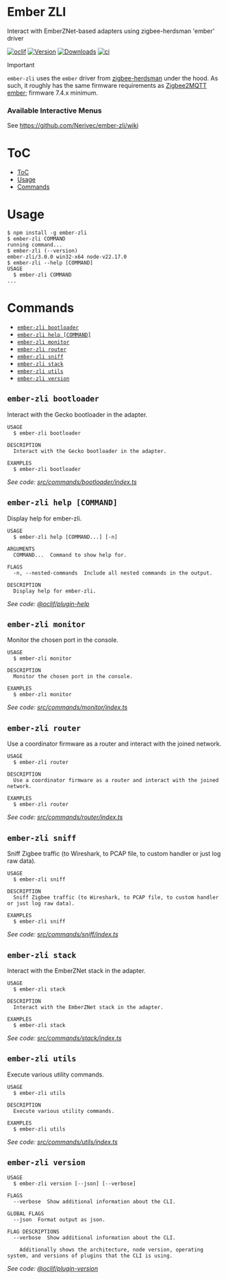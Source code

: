 Ember ZLI
=================

Interact with EmberZNet-based adapters using zigbee-herdsman 'ember' driver

[![oclif](https://img.shields.io/badge/cli-oclif-brightgreen.svg)](https://oclif.io)
[![Version](https://img.shields.io/npm/v/ember-zli.svg)](https://npmjs.org/package/ember-zli)
[![Downloads](https://img.shields.io/npm/dt/ember-zli.svg)](https://npmjs.org/package/ember-zli)
[![ci](https://github.com/Nerivec/ember-zli/actions/workflows/ci.yml/badge.svg)](https://github.com/Nerivec/ember-zli/actions/workflows/ci.yml)

> [!IMPORTANT]
> `ember-zli` uses the `ember` driver from [zigbee-herdsman](https://github.com/Koenkk/zigbee-herdsman) under the hood. As such, it roughly has the same firmware requirements as [Zigbee2MQTT ember](https://www.zigbee2mqtt.io/guide/adapters/emberznet.html); firmware 7.4.x minimum.

### Available Interactive Menus

See https://github.com/Nerivec/ember-zli/wiki

# ToC

<!-- toc -->
* [ToC](#toc)
* [Usage](#usage)
* [Commands](#commands)
<!-- tocstop -->
# Usage
<!-- usage -->
```sh-session
$ npm install -g ember-zli
$ ember-zli COMMAND
running command...
$ ember-zli (--version)
ember-zli/3.0.0 win32-x64 node-v22.17.0
$ ember-zli --help [COMMAND]
USAGE
  $ ember-zli COMMAND
...
```
<!-- usagestop -->
# Commands
<!-- commands -->
* [`ember-zli bootloader`](#ember-zli-bootloader)
* [`ember-zli help [COMMAND]`](#ember-zli-help-command)
* [`ember-zli monitor`](#ember-zli-monitor)
* [`ember-zli router`](#ember-zli-router)
* [`ember-zli sniff`](#ember-zli-sniff)
* [`ember-zli stack`](#ember-zli-stack)
* [`ember-zli utils`](#ember-zli-utils)
* [`ember-zli version`](#ember-zli-version)

## `ember-zli bootloader`

Interact with the Gecko bootloader in the adapter.

```
USAGE
  $ ember-zli bootloader

DESCRIPTION
  Interact with the Gecko bootloader in the adapter.

EXAMPLES
  $ ember-zli bootloader
```

_See code: [src/commands/bootloader/index.ts](https://github.com/Nerivec/ember-zli/blob/v3.0.0/src/commands/bootloader/index.ts)_

## `ember-zli help [COMMAND]`

Display help for ember-zli.

```
USAGE
  $ ember-zli help [COMMAND...] [-n]

ARGUMENTS
  COMMAND...  Command to show help for.

FLAGS
  -n, --nested-commands  Include all nested commands in the output.

DESCRIPTION
  Display help for ember-zli.
```

_See code: [@oclif/plugin-help](https://github.com/oclif/plugin-help/blob/v6.2.29/src/commands/help.ts)_

## `ember-zli monitor`

Monitor the chosen port in the console.

```
USAGE
  $ ember-zli monitor

DESCRIPTION
  Monitor the chosen port in the console.

EXAMPLES
  $ ember-zli monitor
```

_See code: [src/commands/monitor/index.ts](https://github.com/Nerivec/ember-zli/blob/v3.0.0/src/commands/monitor/index.ts)_

## `ember-zli router`

Use a coordinator firmware as a router and interact with the joined network.

```
USAGE
  $ ember-zli router

DESCRIPTION
  Use a coordinator firmware as a router and interact with the joined network.

EXAMPLES
  $ ember-zli router
```

_See code: [src/commands/router/index.ts](https://github.com/Nerivec/ember-zli/blob/v3.0.0/src/commands/router/index.ts)_

## `ember-zli sniff`

Sniff Zigbee traffic (to Wireshark, to PCAP file, to custom handler or just log raw data).

```
USAGE
  $ ember-zli sniff

DESCRIPTION
  Sniff Zigbee traffic (to Wireshark, to PCAP file, to custom handler or just log raw data).

EXAMPLES
  $ ember-zli sniff
```

_See code: [src/commands/sniff/index.ts](https://github.com/Nerivec/ember-zli/blob/v3.0.0/src/commands/sniff/index.ts)_

## `ember-zli stack`

Interact with the EmberZNet stack in the adapter.

```
USAGE
  $ ember-zli stack

DESCRIPTION
  Interact with the EmberZNet stack in the adapter.

EXAMPLES
  $ ember-zli stack
```

_See code: [src/commands/stack/index.ts](https://github.com/Nerivec/ember-zli/blob/v3.0.0/src/commands/stack/index.ts)_

## `ember-zli utils`

Execute various utility commands.

```
USAGE
  $ ember-zli utils

DESCRIPTION
  Execute various utility commands.

EXAMPLES
  $ ember-zli utils
```

_See code: [src/commands/utils/index.ts](https://github.com/Nerivec/ember-zli/blob/v3.0.0/src/commands/utils/index.ts)_

## `ember-zli version`

```
USAGE
  $ ember-zli version [--json] [--verbose]

FLAGS
  --verbose  Show additional information about the CLI.

GLOBAL FLAGS
  --json  Format output as json.

FLAG DESCRIPTIONS
  --verbose  Show additional information about the CLI.

    Additionally shows the architecture, node version, operating system, and versions of plugins that the CLI is using.
```

_See code: [@oclif/plugin-version](https://github.com/oclif/plugin-version/blob/v2.2.30/src/commands/version.ts)_
<!-- commandsstop -->
